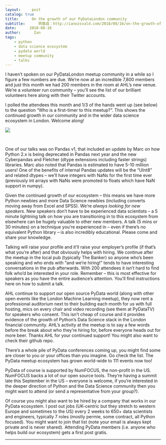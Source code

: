 ```yaml
---
layout:     post
catalog: true
title:      On the growth of our PyDataLondon community
subtitle:      转载自：http://ianozsvald.com/2018/08/16/on-the-growth-of-our-pydatalondon-community/
date:      2018-08-16
author:      Ian
tags:
    - python
    - data science ecosystem
    - pydata world
    - meetup community
    - talks
---
```


I haven’t spoken on our PyDataLondon meetup community in a while so I figure a few numbers are due. We’re now at an incredible 7,800 members and just this month we had 200 members in the room at AHL’s new venue. We’re a volunteer run community – you’ll see the list of our brilliant volunteers here along with their Twitter accounts.

I polled the attendees this month and 1/3 of the hands went up (see below) to the question “Who is a first-timer to this meetup?”. This shows the continued growth in our community and in the wider data science ecosystem in London. Welcome along!

![](https://pbs.twimg.com/media/Dkl8lk-XgAA0WDE.jpg)


 

One of our talks was on Pandas v1, that included an update by Marc on how Python 2.x is being deprecated in Pandas next year and the new Cyberpandas and Fletcher (dtype extensions including faster strings) libraries. Marc also noted that Pandas is estimated to have 5-10 million users! One of the benefits of internal Pandas updates will be the “UInt8” and related dtypes – we’ll have integers with NaNs for the first time ever (previously int arrays with NaNs were promoted to floats which have NaN support in numpy).

Given the continued growth of our ecosystem – this means we have more Python newbies and more Data Science newbies (including converts moving away from Excel and SPSS). We’re *always looking for new speakers*. New speakers don’t have to be experienced data scientists – a 5 minute lightning talk on how you are transitioning in to this ecosystem from elsewhere can be hugely valuable to other new members. A talk (5 mins or 30 minutes) on a technique you’re experienced in – even if there’s no equivalent Python library – is also incredibly educational. Please come and share your knowledge.

Talking will raise your profile and it’ll raise your employer’s profile (if that’s what you’re after) and that obviously helps with hiring. We continue after the meetup in the local pub (typically The Banker) so anyone who’s been speaking and who ends with “and we’re hiring!” tends to have interesting conversations in the pub afterwards. With 200 attendees it isn’t hard to find folk who’d be interested in your role. Remember – this is most effective for speakers as you have the entire audience’s attention. You’ll find instructions here on how to submit a talk.

AHL continue to support our open source PyData world (along with other open events like the London Machine Learning meetup), they now rent a professional auditorium next to their building each month for us with full hosting, mics on every chair and video recording (see them at PyDataTV) for speakers who consent. This isn’t cheap of course and it provides evidence of the growth of Python’s Data Science stack in the London financial community. AHL’s activity at the meetup is to say a few words before the break about who they’re hiring for, before everyone heads out for more beer. Thanks AHL for your continued support! You might also want to check their github repo.

There’s a whole pile of PyData conferences coming up, you might find some are closer to you or your offices than you imagine. Go check the list. The PyData meetup ecosystem has grown world-wide to 111 events now too!

PyData of course is supported by NumFOCUS, the non-profit in the US. NumFOCUS backs a lot of our open source tools. They’re having a summit late this September in the US – everyone is welcome, if you’re interested in the deeper direction of Python and the Data Science community then you might want to attend (or send a representative from your group?).

Of course you might also want to be hired by a company that works in our PyData ecosystem. I post out jobs (UK-centric but they stretch to western Europe and sometimes to the US) every 2 weeks to 650+ data scientists and engineers, typically 7 roles (mostly permie, some contract, all Python focused). You might want to join that list (note your email is always kept private and is never shared). Attending PyData members (i.e. anyone who helps build our ecosystem) gets a first post gratis.

---
